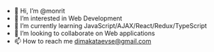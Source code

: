 - 👋 Hi, I’m @monrit
- 👀 I’m interested in Web Development
- 🌱 I’m currently learning JavaScript/AJAX/React/Redux/TypeScript
- 💞️ I’m looking to collaborate on Web applications
- 📫 How to reach me dimakataevse@gmail.com

<!---
monrit/monrit is a ✨ special ✨ repository because its `README.md` (this file) appears on your GitHub profile.
You can click the Preview link to take a look at your changes.
--->
